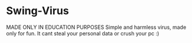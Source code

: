 # Swing-Virus
MADE ONLY IN EDUCATION PURPOSES
Simple and harmless virus, made only for fun. It cant steal your personal data or crush your pc :)
